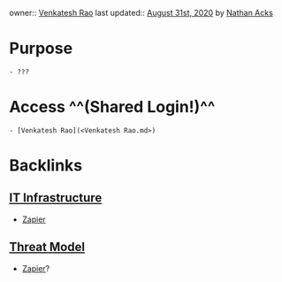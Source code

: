 owner:: [Venkatesh Rao](<Venkatesh Rao.md>)
last updated:: [August 31st, 2020](<August 31st, 2020.md>) by [Nathan Acks](<Nathan Acks.md>)
# Purpose
    - ???
# Access ^^(Shared Login!)^^
    - [Venkatesh Rao](<Venkatesh Rao.md>)

# Backlinks
## [IT Infrastructure](<IT Infrastructure.md>)
- [Zapier](<Zapier.md>)

## [Threat Model](<Threat Model.md>)
- [Zapier](<Zapier.md>)?

